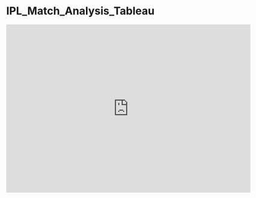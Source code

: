 # IPL_Match_Analysis_Tableau

<iframe seamless frameborder="0" src="https://public.tableau.com/views/IPL_MATCH_ANALYSIS/PlayerStatistics?:language=en-US&:display_count=n&:origin=viz_share_link:embed=yes&:display_count=yes&:showVizHome=no" width = '650' height = '450' scrolling='yes' ></iframe>
